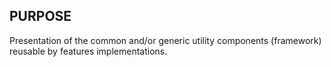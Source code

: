 ## PURPOSE
Presentation of the common and/or generic utility components (framework) reusable by features implementations.
